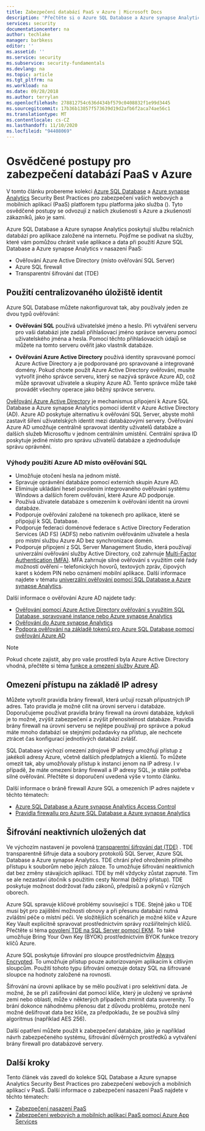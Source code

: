 ```yaml
---
title: Zabezpečení databází PaaS v Azure | Microsoft Docs
description: 'Přečtěte si o Azure SQL Database a Azure synapse Analytics Security – osvědčené postupy pro zabezpečení webových a mobilních aplikací v PaaS. '
services: security
documentationcenter: na
author: techlake
manager: barbkess
editor: ''
ms.assetid: ''
ms.service: security
ms.subservice: security-fundamentals
ms.devlang: na
ms.topic: article
ms.tgt_pltfrm: na
ms.workload: na
ms.date: 09/28/2018
ms.author: terrylan
ms.openlocfilehash: 278812754c636d434bf579c0408832f1e99d3445
ms.sourcegitcommit: 17b36b13857f573639d19d2afb6f2aca74ae56c1
ms.translationtype: MT
ms.contentlocale: cs-CZ
ms.lasthandoff: 11/10/2020
ms.locfileid: "94408069"
---
```

# <a name="best-practices-for-securing-paas-databases-in-azure"></a>Osvědčené postupy pro zabezpečení databází PaaS v Azure

V tomto článku probereme kolekci [Azure SQL Database](../../azure-sql/database/sql-database-paas-overview.md) a [Azure synapse Analytics](../../synapse-analytics/sql-data-warehouse/sql-data-warehouse-overview-what-is.md) Security Best Practices pro zabezpečení vašich webových a mobilních aplikací (PaaS) platforem typu platforma jako služba (). Tyto osvědčené postupy se odvozují z našich zkušeností s Azure a zkušeností zákazníků, jako je sami.

Azure SQL Database a Azure synapse Analytics poskytují službu relačních databází pro aplikace založené na internetu. Pojďme se podívat na služby, které vám pomůžou chránit vaše aplikace a data při použití Azure SQL Database a Azure synapse Analytics v nasazení PaaS:

- Ověřování Azure Active Directory (místo ověřování SQL Server)
- Azure SQL firewall
- Transparentní šifrování dat (TDE)

## <a name="use-a-centralized-identity-repository"></a>Použití centralizovaného úložiště identit

Azure SQL Database můžete nakonfigurovat tak, aby používaly jeden ze dvou typů ověřování:

- **Ověřování SQL** používá uživatelské jméno a heslo. Při vytváření serveru pro vaši databázi jste zadali přihlašovací jméno správce serveru pomocí uživatelského jména a hesla. Pomocí těchto přihlašovacích údajů se můžete na tomto serveru ověřit jako vlastník databáze.

- **Ověřování Azure Active Directory** používá identity spravované pomocí Azure Active Directory a je podporované pro spravované a integrované domény. Pokud chcete použít Azure Active Directory ověřování, musíte vytvořit jiného správce serveru, který se nazývá správce Azure AD, což může spravovat uživatele a skupiny Azure AD. Tento správce může také provádět všechny operace jako běžný správce serveru.

[Ověřování Azure Active Directory](../../active-directory/develop/authentication-vs-authorization.md) je mechanismus připojení k Azure SQL Database a Azure synapse Analytics pomocí identit v Azure Active Directory (AD). Azure AD poskytuje alternativu k ověřování SQL Server, abyste mohli zastavit šíření uživatelských identit mezi databázovými servery. Ověřování Azure AD umožňuje centrálně spravovat identity uživatelů databáze a dalších služeb Microsoftu v jednom centrálním umístění. Centrální správa ID poskytuje jediné místo pro správu uživatelů databáze a zjednodušuje správu oprávnění.  

### <a name="benefits-of-using-azure-ad-instead-of-sql-authentication"></a>Výhody použití Azure AD místo ověřování SQL

- Umožňuje otočení hesla na jednom místě.
- Spravuje oprávnění databáze pomocí externích skupin Azure AD.
- Eliminuje ukládání hesel povolením integrovaného ověřování systému Windows a dalších forem ověřování, které Azure AD podporuje.
- Používá uživatele databáze s omezením k ověřování identit na úrovni databáze.
- Podporuje ověřování založené na tokenech pro aplikace, které se připojují k SQL Database.
- Podporuje federaci doménové federace s Active Directory Federation Services (AD FS) (ADFS) nebo nativním ověřováním uživatele a hesla pro místní službu Azure AD bez synchronizace domén.
- Podporuje připojení z SQL Server Management Studio, která používají univerzální ověřování služby Active Directory, což zahrnuje [Multi-Factor Authentication (MFA)](../../active-directory/authentication/concept-mfa-howitworks.md). MFA zahrnuje silné ověřování s využitím celé řady možností ověření – telefonických hovorů, textových zpráv, čipových karet s kódem PIN nebo oznámení mobilní aplikace. Další informace najdete v tématu [univerzální ověřování pomocí SQL Database a Azure synapse Analytics](../../azure-sql/database/authentication-mfa-ssms-overview.md).

Další informace o ověřování Azure AD najdete tady:

- [Ověřování pomocí Azure Active Directory ověřování s využitím SQL Database, spravované instance nebo Azure synapse Analytics](../../azure-sql/database/authentication-aad-overview.md)
- [Ověřování do Azure synapse Analytics](../../synapse-analytics/sql-data-warehouse/sql-data-warehouse-authentication.md)
- [Podpora ověřování na základě tokenů pro Azure SQL Database pomocí ověřování Azure AD](../../azure-sql/database/authentication-aad-overview.md)

> [!NOTE]
> Pokud chcete zajistit, aby pro vaše prostředí byla Azure Active Directory vhodná, přečtěte si téma [funkce a omezení služby Azure AD](../../azure-sql/database/authentication-aad-overview.md#azure-ad-features-and-limitations).

## <a name="restrict-access-based-on-ip-address"></a>Omezení přístupu na základě IP adresy

Můžete vytvořit pravidla brány firewall, která určují rozsah přípustných IP adres. Tato pravidla je možné cílit na úrovni serveru i databáze. Doporučujeme používat pravidla brány firewall na úrovni databáze, kdykoli je to možné, zvýšit zabezpečení a zvýšit přenositelnost databáze. Pravidla brány firewall na úrovni serveru se nejlépe používají pro správce a pokud máte mnoho databází se stejnými požadavky na přístup, ale nechcete ztrácet čas konfigurací jednotlivých databází zvlášť.

SQL Database výchozí omezení zdrojové IP adresy umožňují přístup z jakékoli adresy Azure, včetně dalších předplatných a klientů. To můžete omezit tak, aby umožňovaly přístup k instanci jenom na IP adresy. I v případě, že máte omezení brány firewall a IP adresy SQL, je stále potřeba silné ověřování. Přečtěte si doporučení uvedená výše v tomto článku.

Další informace o bráně firewall Azure SQL a omezeních IP adres najdete v těchto tématech:

- [Azure SQL Database a Azure synapse Analytics Access Control](../../azure-sql/database/logins-create-manage.md)
- [Pravidla firewallu pro Azure SQL Database a Azure synapse Analytics](../../azure-sql/database/firewall-configure.md)

## <a name="encrypt-data-at-rest"></a>Šifrování neaktivních uložených dat

Ve výchozím nastavení je povolená [transparentní šifrování dat (TDE)](/sql/relational-databases/security/encryption/transparent-data-encryption) . TDE transparentně šifruje data a soubory protokolů SQL Server, Azure SQL Database a Azure synapse Analytics. TDE chrání před ohrožením přímého přístupu k souborům nebo jejich záloze. To umožňuje šifrování neaktivních dat bez změny stávajících aplikací. TDE by měl vždycky zůstat zapnuté. Tím se ale nezastaví útočník s použitím cesty Normal (běžný přístup). TDE poskytuje možnost dodržovat řadu zákonů, předpisů a pokynů v různých oborech.

Azure SQL spravuje klíčové problémy související s TDE. Stejně jako u TDE musí být pro zajištění možnosti obnovy a při přesunu databází nutná zvláštní péče o místní péči. Ve složitějších scénářích je možné klíče v Azure Key Vault explicitně spravovat prostřednictvím správy rozšiřitelných klíčů. Přečtěte si téma [povolení TDE na SQL Server pomocí EKM](/sql/relational-databases/security/encryption/enable-tde-on-sql-server-using-ekm). To také umožňuje Bring Your Own Key (BYOK) prostřednictvím BYOK funkce trezory klíčů Azure.

Azure SQL poskytuje šifrování pro sloupce prostřednictvím [Always Encrypted](/sql/relational-databases/security/encryption/always-encrypted-database-engine). To umožňuje přístup pouze autorizovaným aplikacím k citlivým sloupcům. Použití tohoto typu šifrování omezuje dotazy SQL na šifrované sloupce na hodnoty založené na rovnosti.

Šifrování na úrovni aplikace by se mělo používat i pro selektivní data. Je možné, že se při zašifrování dat pomocí klíče, který je uložený ve správné zemi nebo oblasti, může v některých případech zmírnit data suverenity. To brání dokonce náhodnému přenosu dat z důvodu problému, protože není možné dešifrovat data bez klíče, za předpokladu, že se používá silný algoritmus (například AES 256).

Další opatření můžete použít k zabezpečení databáze, jako je například návrh zabezpečeného systému, šifrování důvěrných prostředků a vytváření brány firewall pro databázové servery.

## <a name="next-steps"></a>Další kroky

Tento článek vás zavedl do kolekce SQL Database a Azure synapse Analytics Security Best Practices pro zabezpečení webových a mobilních aplikací v PaaS. Další informace o zabezpečení nasazení PaaS najdete v těchto tématech:

- [Zabezpečení nasazení PaaS](paas-deployments.md)
- [Zabezpečení webových a mobilních aplikací PaaS pomocí Azure App Services](paas-applications-using-app-services.md)